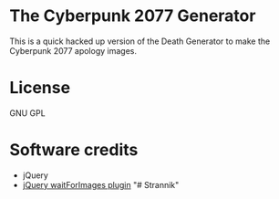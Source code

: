 The Cyberpunk 2077 Generator
=============================


This is a quick hacked up version of the Death Generator to make the
Cyberpunk 2077 apology images.

License
=============================
GNU GPL

Software credits
=============================
* jQuery
* [jQuery waitForImages plugin](https://github.com/alexanderdickson/waitForImages)
"# Strannik" 
